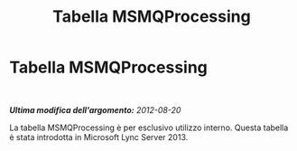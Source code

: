 ﻿---
title: Tabella MSMQProcessing
TOCTitle: Tabella MSMQProcessing
ms:assetid: e0415f76-d125-4c15-861b-f5780ac1aef2
ms:mtpsurl: https://technet.microsoft.com/it-it/library/JJ205280(v=OCS.15)
ms:contentKeyID: 49302230
ms.date: 08/24/2015
mtps_version: v=OCS.15
ms.translationtype: HT
---

# Tabella MSMQProcessing

 

_**Ultima modifica dell'argomento:** 2012-08-20_

La tabella MSMQProcessing è per esclusivo utilizzo interno. Questa tabella è stata introdotta in Microsoft Lync Server 2013.

